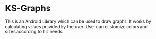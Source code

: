 # KS-Graphs
This is an Android Library which can be used to draw graphs. It works by calculating values provided by the user. User can customize colors and sizes according to his needs.
